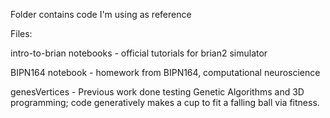 Folder contains code I'm using as reference

Files:

intro-to-brian notebooks - official tutorials for brian2 simulator

BIPN164 notebook - homework from BIPN164, computational neuroscience

genesVertices - Previous work done testing Genetic Algorithms and 3D programming; code generatively makes a cup to fit a falling ball via fitness.
